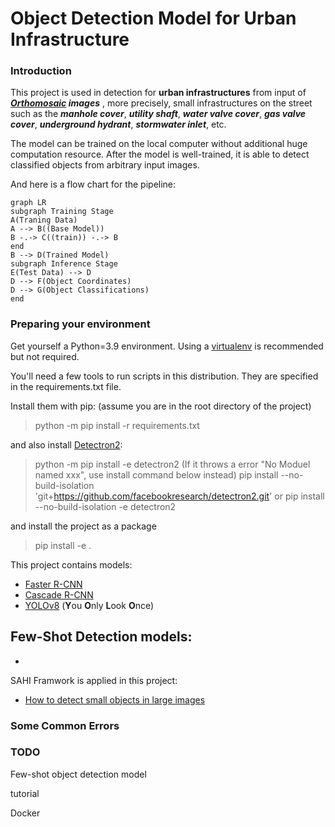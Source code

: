 # Object Detection Model for Urban Infrastructure

### Introduction
This project is used in detection for **urban infrastructures** from input of ***[Orthomosaic](https://www.dronegenuity.com/orthomosaic-maps-explained/) images*** , more precisely,  small infrastructures on the street such as the ***manhole cover***, ***utility shaft***, ***water valve cover***, ***gas valve cover***, ***underground hydrant***, ***stormwater inlet***, etc. 

The model can be trained on the local computer without additional huge computation resource. After the model is well-trained, it is able to detect classified objects from arbitrary input images.

And here is a flow chart for the pipeline:

```mermaid
graph LR
subgraph Training Stage
A(Traning Data) 
A --> B((Base Model))
B -.-> C((train)) -.-> B
end
B --> D(Trained Model)
subgraph Inference Stage
E(Test Data) --> D
D --> F(Object Coordinates)
D --> G(Object Classifications)
end
```

### Preparing your environment

Get yourself a Python=3.9 environment. Using a  [virtualenv](https://packaging.python.org/en/latest/guides/installing-using-pip-and-virtual-environments/#creating-a-virtual-environment)  is recommended but not required.

You'll need a few tools to run scripts in this distribution. They are specified in the requirements.txt file.

Install them with pip: (assume you are in the root directory of the project)
> python -m pip install -r requirements.txt

and also install [Detectron2](https://github.com/facebookresearch/detectron2):
>python -m pip install -e detectron2
(If it throws a error "No Moduel named xxx", use install command below instead)
>pip install --no-build-isolation 'git+https://github.com/facebookresearch/detectron2.git'
or
>pip install --no-build-isolation -e detectron2

and install the project as a package
>pip install -e .

This project contains models:
- [Faster R-CNN](https://arxiv.org/abs/1506.01497)
- [Cascade R-CNN](https://arxiv.org/abs/1712.00726)
- [YOLOv8](https://arxiv.org/html/2407.20892v1) (**Y**ou **O**nly **L**ook **O**nce)

Few-Shot Detection models:
-
- 

SAHI Framwork is applied in this project:
- [How to detect small objects in large images](https://blog.ml6.eu/how-to-detect-small-objects-in-very-large-images-70234bab0f98)

### Some Common Errors 

### TODO
Few-shot object detection model

tutorial

Docker